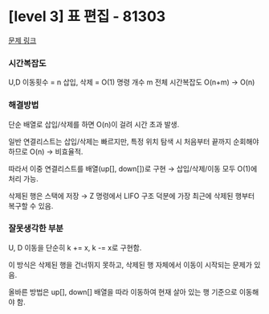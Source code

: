 # [level 3] 표 편집 - 81303 

[문제 링크](https://school.programmers.co.kr/learn/courses/30/lessons/81303) 

### 시간복잡도
U,D 이동횟수 = n
삽입, 삭제 = O(1)
명령 개수 m
전체 시간복잡도 O(n+m) -> O(n)


### 해결방법
단순 배열로 삽입/삭제를 하면 O(n)이 걸려 시간 초과 발생.

일반 연결리스트는 삽입/삭제는 빠르지만, 특정 위치 탐색 시 처음부터 끝까지 순회해야 하므로 O(n) → 비효율적.

따라서 이중 연결리스트를 배열(up[], down[])로 구현 → 삽입/삭제/이동 모두 O(1)에 처리 가능.

삭제된 행은 스택에 저장 → Z 명령에서 LIFO 구조 덕분에 가장 최근에 삭제된 행부터 복구할 수 있음.

### 잘못생각한 부분
U, D 이동을 단순히 k += x, k -= x로 구현함.

이 방식은 삭제된 행을 건너뛰지 못하고, 삭제된 행 자체에서 이동이 시작되는 문제가 있음.

올바른 방법은 up[], down[] 배열을 따라 이동하여 현재 살아 있는 행 기준으로 이동해야 함.
